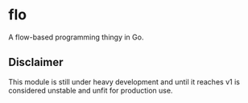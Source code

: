 # flo

A flow-based programming thingy in Go.

## Disclaimer

This module is still under heavy development and until it reaches v1 is considered unstable and unfit for production use.
